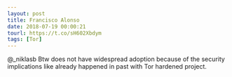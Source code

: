```yaml
---
layout: post
title: Francisco Alonso
date: 2018-07-19 00:00:21
tourl: https://t.co/sH602Xbdym
tags: [Tor]
---
```

@_niklasb Btw does not have widespread adoption because of the security implications like already happened in past with Tor hardened project.